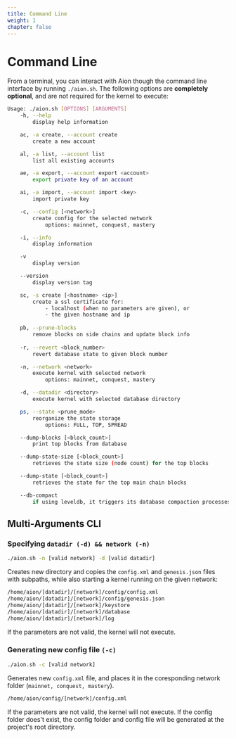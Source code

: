 ```yaml
---
title: Command Line
weight: 1
chapter: false
---
```


# Command Line

From a terminal, you can interact with Aion though the command line interface by running `./aion.sh`. The following options are **completely optional**, and are not required for the kernel to execute:

```bash
Usage: ./aion.sh [OPTIONS] [ARGUMENTS]
    -h, --help
        display help information

    ac, -a create, --account create
        create a new account

    al, -a list, --account list
        list all existing accounts

    ae, -a export, --account export <account>
        export private key of an account

    ai, -a import, --account import <key>
        import private key

    -c, --config [<network>]
        create config for the selected network
            options: mainnet, conquest, mastery

    -i, --info
        display information

    -v
        display version

    --version
        display version tag

    sc, -s create [<hostname> <ip>]
        create a ssl certificate for:
            - localhost (when no parameters are given), or
            - the given hostname and ip
  
    pb, --prune-blocks
        remove blocks on side chains and update block info
  
    -r, --revert <block_number>
        revert database state to given block number

    -n, --network <network>
        execute kernel with selected network
            options: mainnet, conquest, mastery

    -d, --datadir <directory>
        execute kernel with selected database directory

    ps, --state <prune_mode>
        reorganize the state storage
            options: FULL, TOP, SPREAD

    --dump-blocks [<block_count>]
        print top blocks from database

    --dump-state-size [<block_count>]
        retrieves the state size (node count) for the top blocks

    --dump-state [<block_count>]
        retrieves the state for the top main chain blocks

    --db-compact
        if using leveldb, it triggers its database compaction processes
```

## Multi-Arguments CLI

### Specifying `datadir (-d) && network (-n)`

```bash
./aion.sh -n [valid network] -d [valid datadir]
```

Creates new directory and copies the `config.xml` and `genesis.json` files with subpaths, while also starting a kernel running on the given network:

```bash
/home/aion/[datadir]/[network]/config/config.xml
/home/aion/[datadir]/[network]/config/genesis.json
/home/aion/[datadir]/[network]/keystore
/home/aion/[datadir]/[network]/database
/home/aion/[datadir]/[network]/log
```

If the parameters are not valid, the kernel will not execute.

### Generating new config file `(-c)`

```bash
./aion.sh -c [valid network]
```

Generates new `config.xml` file, and places it in the coresponding network folder (`mainnet, conquest, mastery`).

```bash
/home/aion/config/[network]/config.xml
```

If the parameters are not valid, the kernel will not execute. If the config folder does't exist, the config folder and config file will be generated at the project's root directory.